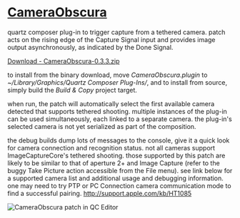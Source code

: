 [CameraObscura](http://github.com/jpld/CameraObscura/)
=============
quartz composer plug-in to trigger capture from a tethered camera. patch acts on the rising edge of the Capture Signal input and provides image output asynchronously, as indicated by the Done Signal.

[Download - CameraObscura-0.3.3.zip](http://cloud.github.com/downloads/jpld/CameraObscura/CameraObscura-0.3.3.zip)

to install from the binary download, move _CameraObscura.plugin_ to _~/Library/Graphics/Quartz Composer Plug-Ins/_, and to install from source, simply build the _Build & Copy_ project target.

when run, the patch will automatically select the first available camera detected that supports tethered shooting. multiple instances of the plug-in can be used simultaneously, each linked to a separate camera. the plug-in's selected camera is not yet serialized as part of the composition.

the debug builds dump lots of messages to the console, give it a quick look for camera connection and recognition status. not all cameras support ImageCaptureCore's tethered shooting. those supported by this patch are likely to be similar to that of aperture 2+ and Image Capture (refer to the buggy Take Picture action accessible from the File menu). see link below for a supported camera list and additional usage and debugging information. one may need to try PTP or PC Connection camera communication mode to find a successful pairing.
<http://support.apple.com/kb/HT1085>

![CameraObscura patch in QC Editor](http://github.com/downloads/jpld/CameraObscura/COInAction.png)